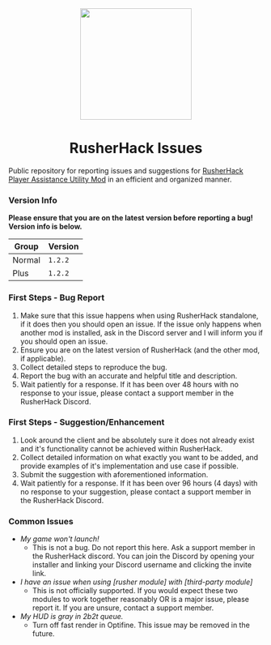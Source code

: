 <div align="center">
    <a href="https://rusherhack.org/" target="_blank"><img height="220" src="https://rusherhack.org/images/rh.png"></a>
    <h1>RusherHack Issues</h1>
</div>

Public repository for reporting issues and suggestions for [RusherHack Player Assistance Utility Mod](https://rusherhack.org) in an efficient and organized manner.

### Version Info
**Please ensure that you are on the latest version before reporting a bug! Version info is below.**

| Group | Version |
| ----- | ------- |
| Normal | `1.2.2` |
| Plus | `1.2.2` |

### First Steps - Bug Report

1. Make sure that this issue happens when using RusherHack standalone, if it does then you should open an issue. If the issue only happens when another mod is installed, ask in the Discord server and I will inform you if you should open an issue.
2. Ensure you are on the latest version of RusherHack (and the other mod, if applicable).
3. Collect detailed steps to reproduce the bug.
4. Report the bug with an accurate and helpful title and description.
5. Wait patiently for a response. If it has been over 48 hours with no response to your issue, please contact a support member in the RusherHack Discord.

### First Steps - Suggestion/Enhancement

1. Look around the client and be absolutely sure it does not already exist and it's functionality cannot be achieved within RusherHack.
2. Collect detailed information on what exactly you want to be added, and provide examples of it's implementation and use case if possible.
3. Submit the suggestion with aforementioned information.
4. Wait patiently for a response. If it has been over 96 hours (4 days) with no response to your suggestion, please contact a support member in the RusherHack Discord.

### Common Issues

- *My game won't launch!*  
  - This is not a bug. Do not report this here. Ask a support member in the RusherHack discord. You can join the Discord by opening your installer and linking your Discord username and clicking the invite link.
- *I have an issue when using \[rusher module\] with \[third-party module\]*  
  - This is not officially supported. If you would expect these two modules to work together reasonably OR is a major issue, please report it. If you are unsure, contact a support member.
- *My HUD is gray in 2b2t queue.*  
  - Turn off fast render in Optifine. This issue may be removed in the future.

